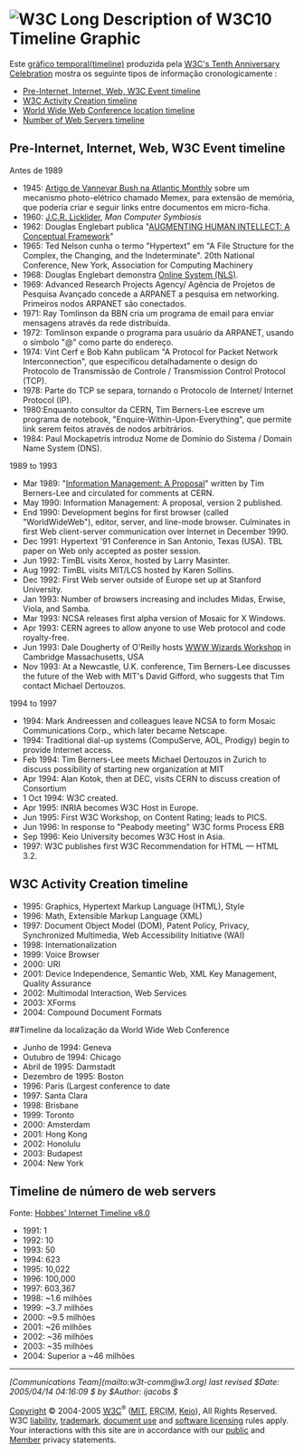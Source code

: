 # ![W3C](/Icons/w3c_home) Long Description of W3C10 Timeline Graphic

Este [gráfico temporal(timeline)](timeline-2500x998.png) produzida pela [W3C's Tenth Anniversary Celebration](/2004/09/W3C10.html) mostra os seguinte tipos de informação cronologicamente :

*   [Pre-Internet, Internet, Web, W3C Event timeline](#events)
*   [W3C Activity Creation timeline](#activities)
*   [World Wide Web Conference location timeline](#wwwconf)
*   [Number of Web Servers timeline](#servers)

## Pre-Internet, Internet, Web, W3C Event timeline

Antes de 1989

*   1945: [Artigo de Vannevar Bush na Atlantic Monthly](http://www.theatlantic.com/unbound/flashbks/computer/bushf.htm) sobre um mecanismo photo-elétrico chamado Memex, para extensão de memória, que poderia criar e seguir links entre documentos em micro-ficha.
*   1960: [J.C.R. Licklider](http://memex.org/licklider.html), <cite>Man Computer Symbiosis</cite>
*   1962: Douglas Englebart publica "[AUGMENTING HUMAN INTELLECT: A Conceptual Framework](http://www.bootstrap.org/augdocs/friedewald030402/augmentinghumanintellect/ahi62index.html)"
*   1965: Ted Nelson cunha o termo "Hypertext" em "A File Structure for the Complex, the Changing, and the Indeterminate". 20th National Conference, New York, Association for Computing Machinery
*   1968: Douglas Englebart demonstra [Online System (NLS)](http://www.ibiblio.org/pioneers/englebart.html).
*   1969: Advanced Research Projects Agency/ Agência de Projetos de Pesquisa Avançado concede a ARPANET a pesquisa em networking. Primeiros nodos ARPANET são conectados.
*   1971: Ray Tomlinson da BBN cria um programa de email para enviar mensagens através da rede distribuída.
*   1972: Tomlinson expande o programa para usuário da ARPANET, usando o símbolo "@" como parte do endereço.
*   1974: Vint Cerf e Bob Kahn publicam "A Protocol for Packet Network Interconnection", que especificou detalhadamente o design do Protocolo de Transmissão de Controle / Transmission Control Protocol (TCP).
*   1978: Parte do TCP se separa, tornando o Protocolo de Internet/ Internet Protocol (IP).
*   1980:Enquanto consultor da CERN, Tim Berners-Lee escreve um programa de notebook, "Enquire-Within-Upon-Everything", que permite link serem feitos através de nodos arbitrários.
*   1984: Paul Mockapetris introduz Nome de Domínio do Sistema / Domain Name System (DNS).

1989 to 1993

*   Mar 1989: "[Information Management: A Proposal](http://www.w3.org/History/1989/proposal.html)" written by Tim Berners-Lee and circulated for comments at CERN.
*   May 1990: Information Management: A proposal, version 2 published.
*   End 1990: Development begins for first browser (called "WorldWideWeb"), editor, server, and line-mode browser. Culminates in first Web client-server communication over Internet in December 1990.
*   Dec 1991: Hypertext '91 Conference in San Antonio, Texas (USA). TBL paper on Web only accepted as poster session.
*   Jun 1992: TimBL visits Xerox, hosted by Larry Masinter.
*   Aug 1992: TimBL visits MIT/LCS hosted by Karen Sollins.
*   Dec 1992: First Web server outside of Europe set up at Stanford University.
*   Jan 1993: Number of browsers increasing and includes Midas, Erwise, Viola, and Samba.
*   Mar 1993: NCSA releases first alpha version of Mosaic for X Windows.
*   Apr 1993: CERN agrees to allow anyone to use Web protocol and code royalty-free.
*   Jun 1993: Dale Dougherty of O'Reilly hosts [WWW Wizards Workshop](http://www.w3.org/History/1994/WWW/WorkingNotes/Overview.html#z45) in Cambridge Massachusetts, USA
*   Nov 1993: At a Newcastle, U.K. conference, Tim Berners-Lee discusses the future of the Web with MIT's David Gifford, who suggests that Tim contact Michael Dertouzos.

1994 to 1997

*   1994: Mark Andreessen and colleagues leave NCSA to form Mosaic Communications Corp., which later became Netscape.
*   1994: Traditional dial-up systems (CompuServe, AOL, Prodigy) begin to provide Internet access.
*   Feb 1994: Tim Berners-Lee meets Michael Dertouzos in Zurich to discuss possibility of starting new organization at MIT
*   Apr 1994: Alan Kotok, then at DEC, visits CERN to discuss creation of Consortium
*   1 Oct 1994: W3C created.
*   Apr 1995: INRIA becomes W3C Host in Europe.
*   Jun 1995: First W3C Workshop, on Content Rating; leads to PICS.
*   Jun 1996: In response to "Peabody meeting" W3C forms Process ERB
*   Sep 1996: Keio University becomes W3C Host in Asia.
*   1997: W3C publishes first W3C Recommendation for HTML — HTML 3.2.

## W3C Activity Creation timeline

*   1995: Graphics, Hypertext Markup Language (HTML), Style
*   1996: Math, Extensible Markup Language (XML)
*   1997: Document Object Model (DOM), Patent Policy, Privacy, Synchronized Multimedia, Web Accessibility Initiative (WAI)
*   1998: Internationalization
*   1999: Voice Browser
*   2000: URI
*   2001: Device Independence, Semantic Web, XML Key Management, Quality Assurance
*   2002: Multimodal Interaction, Web Services
*   2003: XForms
*   2004: Compound Document Formats

##Timeline da localização da World Wide Web Conference 

*   Junho de 1994: Geneva
*   Outubro de 1994: Chicago
*   Abril de 1995: Darmstadt
*   Dezembro de 1995: Boston
*   1996: Paris (Largest conference to date
*   1997: Santa Clara
*   1998: Brisbane
*   1999: Toronto
*   2000: Amsterdam
*   2001: Hong Kong
*   2002: Honolulu
*   2003: Budapest
*   2004: New York

## Timeline de número de web servers

Fonte: [Hobbes' Internet Timeline v8.0](http://www.zakon.org/robert/internet/timeline/#Growth)

*   1991: 1
*   1992: 10
*   1993: 50
*   1994: 623
*   1995: 10,022
*   1996: 100,000
*   1997: 603,367
*   1998: ~1.6 milhões
*   1999: ~3.7 milhões
*   2000: ~9.5 milhões
*   2001: ~26 milhões
*   2002: ~36 milhões
*   2003: ~35 milhões
*   2004: Superior a ~46 milhões

* * *

<address>[Communications Team](mailto:w3t-comm@w3.org)
last revised $Date: 2005/04/14 04:16:09 $ by $Author: ijacobs $</address>

[Copyright]( http://www.w3.org/Consortium/Legal/ipr-notice#Copyright) © 2004-2005 [<acronym title=" World Wide Web Consortium">W3C</acronym>](/)<sup>®</sup> ([<acronym title=" Massachusetts Institute of Technology">MIT</acronym>]( http://www.csail.mit.edu/), <a class="colora"><acronym title=" European Research Consortium for Informatics and Mathematics">ERCIM</acronym></a>, [Keio](http://www.keio.ac.jp/)), All Rights Reserved. W3C [liability](/Consortium/Legal/ipr-notice#Legal_Disclaimer), [trademark](/Consortium/Legal/ipr-notice#W3C_Trademarks), [document use]( /Consortium/Legal/copyright-documents) and [software licensing](/Consortium/Legal/copyright-software) rules apply. Your interactions with this site are in accordance with our [public]( /Consortium/Legal/privacy-statement#Public) and [Member]( /Consortium/Legal/privacy-statement#Members) privacy statements.
